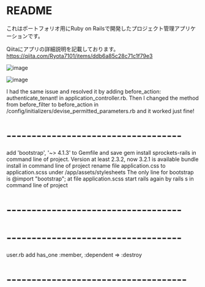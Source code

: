 # README

これはポートフォリオ用にRuby on Railsで開発したプロジェクト管理アプリケーションです。

Qiitaにアプリの詳細説明を記載しております。
https://qiita.com/Ryota7101/items/ddb6a85c28c71c1f79e3

![image](https://user-images.githubusercontent.com/35439050/63206924-b99ce380-c0f8-11e9-8288-ce2156f3bd05.png)

![image](https://user-images.githubusercontent.com/35439050/63206960-945ca500-c0f9-11e9-9f04-0429c11e3813.png)



I had the same issue and resolved it by adding 
before_action: authenticate_tenant! in application_controller.rb. 
Then I changed the method from before_filter to 
before_action in /config/initializers/devise_permitted_parameters.rb 
and it worked just fine!

# -----------------------------------

add 'bootstrap', '~> 4.1.3' to Gemfile and save
gem install sprockets-rails in command line of project. Version at least 2.3.2, now 3.2.1 is available
bundle install in command line of project
rename file application.css to application.scss under /app/assets/stylesheets
The only line for bootstrap is @import "bootstrap"; at file application.scss
start rails again by rails s in command line of project

# -----------------------------------




# -----------------------------------

user.rb add
has_one :member, :dependent => :destroy

# ------------------------------------
